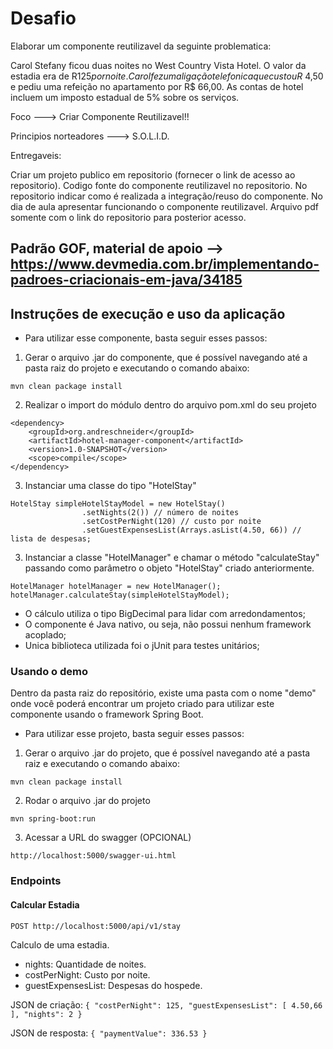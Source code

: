 # Desafio

Elaborar um componente reutilizavel da seguinte problematica:

Carol Stefany ficou duas noites no West Country Vista Hotel. O valor da estadia era de R$125 por noite. Carol fez uma ligação telefonica que custou R$ 4,50 e pediu uma refeição no apartamento por R$ 66,00. As contas de hotel incluem um imposto estadual de 5% sobre os serviços.

Foco ---> Criar Componente Reutilizavel!!

Principios norteadores ---> S.O.L.I.D.

Entregaveis:

Criar um projeto publico em repositorio (fornecer o link de acesso ao repositorio).
Codigo fonte do componente reutilizavel no repositorio.
No repositorio indicar como é realizada a integração/reuso do componente.
No dia de aula apresentar funcionando o componente reutilizavel.
Arquivo pdf  somente com o link do repositorio para posterior acesso.

## Padrão GOF, material de apoio --> https://www.devmedia.com.br/implementando-padroes-criacionais-em-java/34185

## Instruções de execução e uso da aplicação

- Para utilizar esse componente, basta seguir esses passos:

1) Gerar o arquivo .jar do componente, que é possível navegando até a pasta raiz do projeto e executando o comando abaixo:

```
mvn clean package install
```

2) Realizar o import do módulo dentro do arquivo pom.xml do seu projeto

```
<dependency>
	<groupId>org.andreschneider</groupId>
	<artifactId>hotel-manager-component</artifactId>
	<version>1.0-SNAPSHOT</version>
	<scope>compile</scope>
</dependency>

```

3) Instanciar uma classe do tipo "HotelStay"

```
HotelStay simpleHotelStayModel = new HotelStay()
                .setNights(2()) // número de noites
                .setCostPerNight(120) // custo por noite
                .setGuestExpensesList(Arrays.asList(4.50, 66)) // lista de despesas;
```

3) Instanciar a classe "HotelManager" e chamar o método "calculateStay" passando como parâmetro o objeto "HotelStay" criado anteriormente.

```
HotelManager hotelManager = new HotelManager();
hotelManager.calculateStay(simpleHotelStayModel);
```

- O cálculo utiliza o tipo BigDecimal para lidar com arredondamentos;
- O componente é Java nativo, ou seja, não possui nenhum framework acoplado;
- Unica biblioteca utilizada foi o jUnit para testes unitários;

### Usando o demo

Dentro da pasta raiz do repositório, existe uma pasta com o nome "demo" onde você poderá encontrar um projeto criado para utilizar este componente usando o framework Spring Boot.

- Para utilizar esse projeto, basta seguir esses passos:

1) Gerar o arquivo .jar do projeto, que é possível navegando até a pasta raiz e executando o comando abaixo:

```
mvn clean package install
```

2) Rodar o arquivo .jar do projeto

```
mvn spring-boot:run
```

3) Acessar a URL do swagger (OPCIONAL)

```
http://localhost:5000/swagger-ui.html
```

### Endpoints


#### Calcular Estadia

``POST http://localhost:5000/api/v1/stay``

Calculo de uma estadia.

* nights: Quantidade de noites.
* costPerNight: Custo por noite.
* guestExpensesList: Despesas do hospede.

JSON de criação:
`{
  "costPerNight": 125,
  "guestExpensesList": [
    4.50,66
  ],
  "nights": 2
}`

JSON de resposta:
`{
  "paymentValue": 336.53
}`